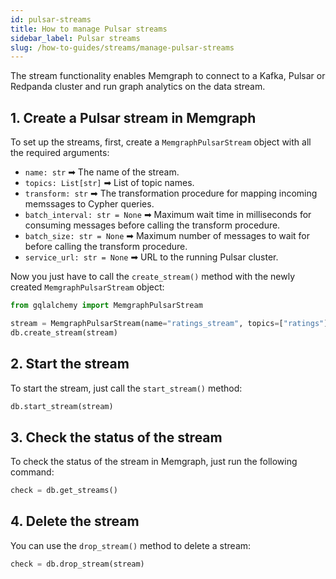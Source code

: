```yaml
---
id: pulsar-streams
title: How to manage Pulsar streams
sidebar_label: Pulsar streams
slug: /how-to-guides/streams/manage-pulsar-streams
---
```


The stream functionality enables Memgraph to connect to a Kafka, Pulsar or
Redpanda cluster and run graph analytics on the data stream. 

## 1. Create a Pulsar stream in Memgraph

To set up the streams, first, create a `MemgraphPulsarStream` object with all
the required arguments:

- `name: str` ➡ The name of the stream.
- `topics: List[str]` ➡ List of topic names.
- `transform: str` ➡ The transformation procedure for mapping incoming memssages
  to Cypher queries.
- `batch_interval: str = None` ➡ Maximum wait time in milliseconds for consuming
  messages before calling the transform procedure.
- `batch_size: str = None` ➡ Maximum number of messages to wait for before
  calling the transform procedure.
- `service_url: str = None` ➡ URL to the running Pulsar cluster.

Now you just have to call the `create_stream()` method with the newly created
`MemgraphPulsarStream` object:

```python
from gqlalchemy import MemgraphPulsarStream

stream = MemgraphPulsarStream(name="ratings_stream", topics=["ratings"], transform="movielens.rating", service_url="localhost:6650")
db.create_stream(stream)
```

## 2. Start the stream

To start the stream, just call the `start_stream()` method:

```python
db.start_stream(stream)
```

## 3. Check the status of the stream

To check the status of the stream in Memgraph, just run the following command:

```python 
check = db.get_streams()
```

## 4. Delete the stream

You can use the `drop_stream()` method to delete a stream:

```python 
check = db.drop_stream(stream)
```
